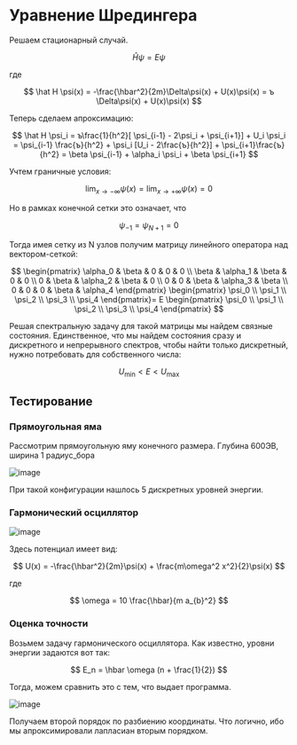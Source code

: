 # Уравнение Шредингера

Решаем стационарный случай.

$$
\hat H \psi = E \psi
$$

где

$$
\hat H \psi(x) = -\frac{\hbar^2}{2m}\Delta\psi(x) + U(x)\psi(x) = ъ \Delta\psi(x) + U(x)\psi(x)
$$

Теперь сделаем апроксимацию:

$$
\hat H \psi_i = ъ\frac{1}{h^2}[ \psi_{i-1} - 2\psi_i + \psi_{i+1}] + U_i \psi_i = \psi_{i-1} \frac{ъ}{h^2} + \psi_i [U_i - 2\frac{ъ}{h^2}] + \psi_{i+1}\frac{ъ}{h^2} =
\beta \psi_{i-1} + \alpha_i \psi_i + \beta \psi_{i+1}
$$

Учтем граничные условия:

$$
\lim_{x \to -\infty} \psi(x) = \lim_{x \to +\infty} \psi(x) = 0 
$$

Но в рамках конечной сетки это означает, что

$$
\psi_{-1} = \psi_{N+1} = 0
$$

Тогда имея сетку из N узлов получим матрицу линейного оператора над вектором-сеткой:

$$
\begin{pmatrix}
\alpha_0 & \beta & 0 & 0 & 0 \\
\beta & \alpha_1 & \beta & 0 & 0 \\
0 & \beta & \alpha_2 & \beta & 0 \\
0 & 0 & \beta & \alpha_3 & \beta \\
0 & 0 & 0 & \beta & \alpha_4
\end{pmatrix}
\begin{pmatrix}
\psi_0 \\
\psi_1 \\
\psi_2 \\
\psi_3 \\
\psi_4
\end{pmatrix}=
E
\begin{pmatrix}
\psi_0 \\
\psi_1 \\
\psi_2 \\
\psi_3 \\
\psi_4
\end{pmatrix}
$$

Решая спектральную задачу для такой матрицы мы найдем связные состояния.
Единственное, что мы найдем состояния сразу и дискретного и непрерывного спектров, чтобы найти только дискретный, нужно потребовать для собственного числа:

$$
U_{\min} < E < U_{\max}
$$

## Тестирование

### Прямоугольная яма

Рассмотрим прямоугольную яму конечного размера.
Глубина 600ЭВ, ширина 1 радиус_бора

![image](https://user-images.githubusercontent.com/25401699/201887867-1a98b94f-263e-4605-9f0f-32c84f1d8e81.png)

При такой конфигурации нашлось 5 дискретных уровней энергии.

### Гармонический осциллятор

![image](https://user-images.githubusercontent.com/25401699/201888718-637dbaa7-00c0-4d25-845f-84489e1d73b3.png)

Здесь потенциал имеет вид:

$$
U(x) = -\frac{\hbar^2}{2m}\psi(x) + \frac{m\omega^2 x^2}{2}\psi(x)
$$

где

$$
\omega = 10 \frac{\hbar}{m a_{b}^2}
$$

### Оценка точности

Возьмем задачу гармонического осциллятора.
Как известно, уровни энергии задаются вот так:

$$
E_n = \hbar \omega (n + \frac{1}{2})
$$

Тогда, можем сравнить это с тем, что выдает программа.

![image](https://user-images.githubusercontent.com/25401699/201889954-014d85cd-cc18-4592-a44e-2675d3fba323.png)

Получаем второй порядок по разбиению координаты. Что логично, ибо мы апроксимировали лапласиан вторым порядком.
